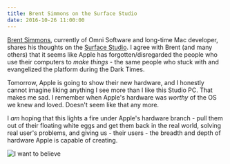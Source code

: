 ```yaml
---
title: Brent Simmons on the Surface Studio
date: 2016-10-26 11:00:00
---
```


[Brent Simmons](http://inessential.com), currently of Omni Software and long-time Mac developer, shares his thoughts on the [Surface Studio](http://inessential.com/2016/10/26/surface_studio_notes). I agree with Brent (and many others) that it seems like Apple has forgotten/disregarded the people who use their computers to *make things* - the same people who stuck with and evangelized the platform during the Dark Times.

Tomorrow, Apple is going to show their new hardware, and I honestly cannot imagine liking anything I see more than I like this Studio PC. That makes me sad. I remember when Apple's hardware was *worthy* of the OS we knew and loved. Doesn't seem like that any more.

I *am* hoping that this lights a fire under Apple's hardware branch - pull them out of their floating white eggs and get them back in the real world, solving real user's problems, and giving us - their users - the breadth and depth of hardware Apple is capable of creating.

![I want to believe](http://i.imgur.com/yNgow0z.jpg)